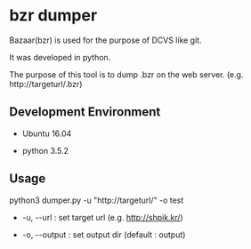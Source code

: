 # bzr dumper
Bazaar(bzr) is used for the purpose of DCVS like git.

It was developed in python.

The purpose of this tool is to dump .bzr on the web server. (e.g. http://targeturl/.bzr)

## Development Environment
- Ubuntu 16.04

- python 3.5.2

## Usage
python3 dumper.py -u "http://targeturl/" -o test

- -u, --url : set target url (e.g. http://shpik.kr/)

- -o, --output : set output dir (default : output)


